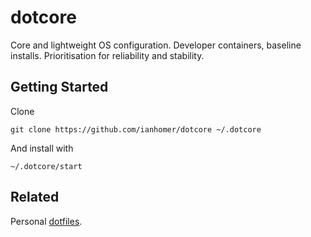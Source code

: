 # dotcore

Core and lightweight OS configuration. Developer containers, baseline installs. Prioritisation for reliability and stability.

## Getting Started

Clone

    git clone https://github.com/ianhomer/dotcore ~/.dotcore

And install with

    ~/.dotcore/start

## Related

Personal [dotfiles](https://github.com/ianhomer/dotfiles).
